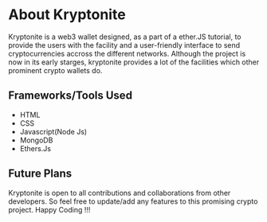 # About Kryptonite

Kryptonite is a web3 wallet designed, as a part of a ether.JS tutorial, to provide the users with the facility and a user-friendly interface to send cryptocurrencies accross the different networks. Although the project is now in its early starges, kryptonite provides a lot of the facilities which other prominent crypto wallets do.

## Frameworks/Tools Used
* HTML
* CSS
* Javascript(Node Js)
* MongoDB
* Ethers.Js

## Future Plans 
Kryptonite is open to all contributions and collaborations from other developers. So feel free to update/add any features to this promising crypto project. Happy Coding !!!
